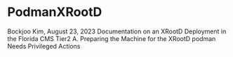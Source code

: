 # PodmanXRootD
Bockjoo Kim, 
August 23, 2023
Documentation on an XRootD Deployment in the Florida CMS Tier2
A. Preparing the Machine for the XRootD podman Needs Privileged Actions
